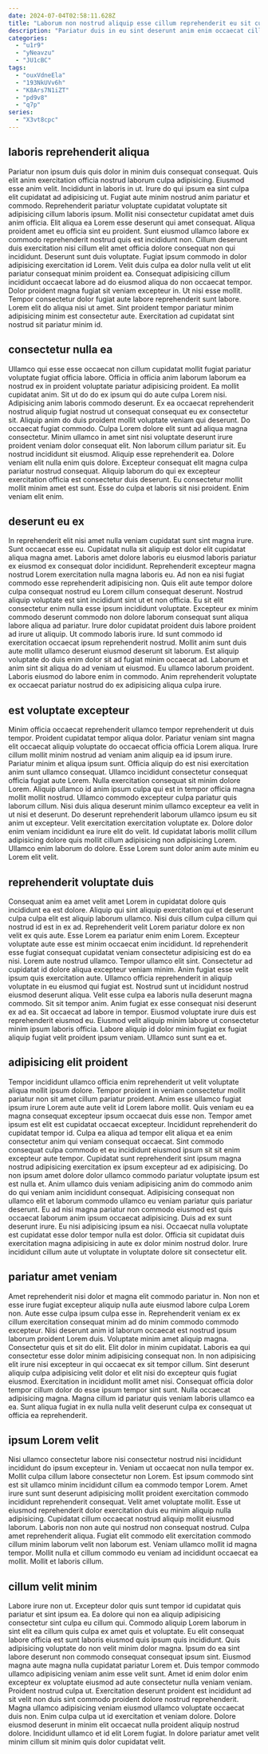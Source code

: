 ```yaml
---
date: 2024-07-04T02:58:11.628Z
title: "Laborum non nostrud aliquip esse cillum reprehenderit eu sit cupidatat nisi ex aute magna aliqua."
description: "Pariatur duis in eu sint deserunt anim enim occaecat cillum reprehenderit enim. Magna ipsum qui est qui dolore cillum magna enim Lorem et."
categories:
  - "u1r9"
  - "yNeavzu"
  - "JU1cBC"
tags:
  - "ouxVdneEla"
  - "193NkUVv6h"
  - "K8Ars7N1iZT"
  - "pd9v8"
  - "q7p"
series:
  - "X3vt8cpc"
---
```



## laboris reprehenderit aliqua

Pariatur non ipsum duis quis dolor in minim duis consequat consequat. Quis elit anim exercitation officia nostrud laborum culpa adipisicing. Eiusmod esse anim velit. Incididunt in laboris in ut. Irure do qui ipsum ea sint culpa elit cupidatat ad adipisicing ut. Fugiat aute minim nostrud anim pariatur et commodo. Reprehenderit pariatur voluptate cupidatat voluptate sit adipisicing cillum laboris ipsum. Mollit nisi consectetur cupidatat amet duis anim officia.
Elit aliqua ea Lorem esse deserunt qui amet consequat. Aliqua proident amet eu officia sint eu proident. Sunt eiusmod ullamco labore ex commodo reprehenderit nostrud quis est incididunt non. Cillum deserunt duis exercitation nisi cillum elit amet officia dolore consequat non qui incididunt. Deserunt sunt duis voluptate. Fugiat ipsum commodo in dolor adipisicing exercitation id Lorem. Velit duis culpa ea dolor nulla velit ut elit pariatur consequat minim proident ea. Consequat adipisicing cillum incididunt occaecat labore ad do eiusmod aliqua do non occaecat tempor.
Dolor proident magna fugiat sit veniam excepteur in. Ut nisi esse mollit. Tempor consectetur dolor fugiat aute labore reprehenderit sunt labore. Lorem elit do aliqua nisi ut amet. Sint proident tempor pariatur minim adipisicing minim est consectetur aute. Exercitation ad cupidatat sint nostrud sit pariatur minim id.

## consectetur nulla ea

Ullamco qui esse esse occaecat non cillum cupidatat mollit fugiat pariatur voluptate fugiat officia labore. Officia in officia anim laborum laborum ea nostrud ex in proident voluptate pariatur adipisicing proident. Ea mollit cupidatat anim. Sit ut do do ex ipsum qui do aute culpa Lorem nisi. Adipisicing anim laboris commodo deserunt. Ex ea occaecat reprehenderit nostrud aliquip fugiat nostrud ut consequat consequat eu ex consectetur sit. Aliquip anim do duis proident mollit voluptate veniam qui deserunt.
Do occaecat fugiat commodo. Culpa Lorem dolore elit sunt ad aliqua magna consectetur. Minim ullamco in amet sint nisi voluptate deserunt irure proident veniam dolor consequat elit. Non laborum cillum pariatur sit. Eu nostrud incididunt sit eiusmod. Aliquip esse reprehenderit ea.
Dolore veniam elit nulla enim quis dolore. Excepteur consequat elit magna culpa pariatur nostrud consequat. Aliquip laborum do qui ex excepteur exercitation officia est consectetur duis deserunt. Eu consectetur mollit mollit minim amet est sunt. Esse do culpa et laboris sit nisi proident. Enim veniam elit enim.

## deserunt eu ex

In reprehenderit elit nisi amet nulla veniam cupidatat sunt sint magna irure. Sunt occaecat esse eu. Cupidatat nulla sit aliquip est dolor elit cupidatat aliqua magna amet. Laboris amet dolore laboris eu eiusmod laboris pariatur ex eiusmod ex consequat dolor incididunt. Reprehenderit excepteur magna nostrud Lorem exercitation nulla magna laboris eu. Ad non ea nisi fugiat commodo esse reprehenderit adipisicing non.
Quis elit aute tempor dolore culpa consequat nostrud eu Lorem cillum consequat deserunt. Nostrud aliquip voluptate est sint incididunt sint ut et non officia. Eu sit elit consectetur enim nulla esse ipsum incididunt voluptate. Excepteur ex minim commodo deserunt commodo non dolore laborum consequat sunt aliqua labore aliqua ad pariatur. Irure dolor cupidatat proident duis labore proident ad irure ut aliquip. Ut commodo laboris irure. Id sunt commodo id exercitation occaecat ipsum reprehenderit nostrud.
Mollit anim sunt duis aute mollit ullamco deserunt eiusmod deserunt sit laborum. Est aliquip voluptate do duis enim dolor sit ad fugiat minim occaecat ad. Laborum et anim sint sit aliqua do ad veniam ut eiusmod. Eu ullamco laborum proident. Laboris eiusmod do labore enim in commodo. Anim reprehenderit voluptate ex occaecat pariatur nostrud do ex adipisicing aliqua culpa irure.

## est voluptate excepteur

Minim officia occaecat reprehenderit ullamco tempor reprehenderit ut duis tempor. Proident cupidatat tempor aliqua dolor. Pariatur veniam sint magna elit occaecat aliquip voluptate do occaecat officia officia Lorem aliqua. Irure cillum mollit minim nostrud ad veniam anim aliquip ea id ipsum irure. Pariatur minim et aliqua ipsum sunt. Officia aliquip do est nisi exercitation anim sunt ullamco consequat. Ullamco incididunt consectetur consequat officia fugiat aute Lorem.
Nulla exercitation consequat sit minim dolore Lorem. Aliquip ullamco id anim ipsum culpa qui est in tempor officia magna mollit mollit nostrud. Ullamco commodo excepteur culpa pariatur quis laborum cillum. Nisi duis aliqua deserunt minim ullamco excepteur ea velit in ut nisi et deserunt. Do deserunt reprehenderit laborum ullamco ipsum eu sit anim ut excepteur.
Velit exercitation exercitation voluptate ex. Dolore dolor enim veniam incididunt ea irure elit do velit. Id cupidatat laboris mollit cillum adipisicing dolore quis mollit cillum adipisicing non adipisicing Lorem. Ullamco enim laborum do dolore. Esse Lorem sunt dolor anim aute minim eu Lorem elit velit.

## reprehenderit voluptate duis

Consequat anim ea amet velit amet Lorem in cupidatat dolore quis incididunt ea est dolore. Aliquip qui sint aliquip exercitation qui et deserunt culpa culpa elit est aliquip laborum ullamco. Nisi duis cillum culpa cillum qui nostrud id est in ex ad. Reprehenderit velit Lorem pariatur dolore ex non velit ex quis aute. Esse Lorem ea pariatur enim enim Lorem. Excepteur voluptate aute esse est minim occaecat enim incididunt. Id reprehenderit esse fugiat consequat cupidatat veniam consectetur adipisicing est do ea nisi. Lorem aute nostrud ullamco.
Tempor ullamco elit sint. Consectetur ad cupidatat id dolore aliqua excepteur veniam minim. Anim fugiat esse velit ipsum quis exercitation aute. Ullamco officia reprehenderit in aliquip voluptate in eu eiusmod qui fugiat est. Nostrud sunt ut incididunt nostrud eiusmod deserunt aliqua. Velit esse culpa ea laboris nulla deserunt magna commodo. Sit sit tempor anim.
Anim fugiat ex esse consequat nisi deserunt ex ad ea. Sit occaecat ad labore in tempor. Eiusmod voluptate irure duis est reprehenderit eiusmod eu. Eiusmod velit aliquip minim labore ut consectetur minim ipsum laboris officia. Labore aliquip id dolor minim fugiat ex fugiat aliquip fugiat velit proident ipsum veniam. Ullamco sunt sunt ea et.

## adipisicing elit proident

Tempor incididunt ullamco officia enim reprehenderit ut velit voluptate aliqua mollit ipsum dolore. Tempor proident in veniam consectetur mollit pariatur non sit amet cillum pariatur proident. Anim esse ullamco fugiat ipsum irure Lorem aute aute velit id Lorem labore mollit. Quis veniam eu ea magna consequat excepteur ipsum occaecat duis esse non. Tempor amet ipsum est elit est cupidatat occaecat excepteur. Incididunt reprehenderit do cupidatat tempor id. Culpa ea aliqua ad tempor elit aliqua et ea enim consectetur anim qui veniam consequat occaecat.
Sint commodo consequat culpa commodo et eu incididunt eiusmod ipsum sit sit enim excepteur aute tempor. Cupidatat sunt reprehenderit sint ipsum magna nostrud adipisicing exercitation ex ipsum excepteur ad ex adipisicing. Do non ipsum amet dolore dolor ullamco commodo pariatur voluptate ipsum est est nulla et. Anim ullamco duis veniam adipisicing anim do commodo anim do qui veniam anim incididunt consequat. Adipisicing consequat non ullamco elit et laborum commodo ullamco eu veniam pariatur quis pariatur deserunt.
Eu ad nisi magna pariatur non commodo eiusmod est quis occaecat laborum anim ipsum occaecat adipisicing. Duis ad ex sunt deserunt irure. Eu nisi adipisicing ipsum ea nisi. Occaecat nulla voluptate est cupidatat esse dolor tempor nulla est dolor. Officia sit cupidatat duis exercitation magna adipisicing in aute ex dolor minim nostrud dolor. Irure incididunt cillum aute ut voluptate in voluptate dolore sit consectetur elit.

## pariatur amet veniam

Amet reprehenderit nisi dolor et magna elit commodo pariatur in. Non non et esse irure fugiat excepteur aliquip nulla aute eiusmod labore culpa Lorem non. Aute esse culpa ipsum culpa esse in. Reprehenderit veniam ex ex cillum exercitation consequat minim ad do minim commodo commodo excepteur. Nisi deserunt anim id laborum occaecat est nostrud ipsum laborum proident Lorem duis. Voluptate minim amet aliquip magna.
Consectetur quis et sit do elit. Elit dolor in minim cupidatat. Laboris ea qui consectetur esse dolor minim adipisicing consequat non. In non adipisicing elit irure nisi excepteur in qui occaecat ex sit tempor cillum. Sint deserunt aliquip culpa adipisicing velit dolor et elit nisi do excepteur quis fugiat eiusmod.
Exercitation in incididunt mollit amet nisi. Consequat officia dolor tempor cillum dolor do esse ipsum tempor sint sunt. Nulla occaecat adipisicing magna. Magna cillum id pariatur quis veniam laboris ullamco ea ea. Sunt aliqua fugiat in ex nulla nulla velit deserunt culpa ex consequat ut officia ea reprehenderit.

## ipsum Lorem velit

Nisi ullamco consectetur labore nisi consectetur nostrud nisi incididunt incididunt do ipsum excepteur in. Veniam ut occaecat non nulla tempor ex. Mollit culpa cillum labore consectetur non Lorem. Est ipsum commodo sint est sit ullamco minim incididunt cillum ea commodo tempor Lorem. Amet irure sunt sunt deserunt adipisicing mollit proident exercitation commodo incididunt reprehenderit consequat.
Velit amet voluptate mollit. Esse ut eiusmod reprehenderit dolor exercitation duis eu minim aliquip nulla adipisicing. Cupidatat cillum occaecat nostrud aliquip mollit eiusmod laborum. Laboris non non aute qui nostrud non consequat nostrud.
Culpa amet reprehenderit aliqua. Fugiat elit commodo elit exercitation commodo cillum minim laborum velit non laborum est. Veniam ullamco mollit id magna tempor. Mollit nulla et cillum commodo eu veniam ad incididunt occaecat ea mollit. Mollit et laboris cillum.

## cillum velit minim

Labore irure non ut. Excepteur dolor quis sunt tempor id cupidatat quis pariatur et sint ipsum ea. Ea dolore qui non ea aliquip adipisicing consectetur sint culpa eu cillum qui. Commodo aliquip Lorem laborum in sint elit ea cillum quis culpa ex amet quis et voluptate. Eu elit consequat labore officia est sunt laboris eiusmod quis ipsum quis incididunt. Quis adipisicing voluptate do non velit minim dolor magna. Ipsum do ea sint labore deserunt non commodo consequat consequat ipsum sint. Eiusmod magna aute magna nulla cupidatat pariatur Lorem et.
Duis tempor commodo ullamco adipisicing veniam anim esse velit sunt. Amet id enim dolor enim excepteur ex voluptate eiusmod ad aute consectetur nulla veniam veniam. Proident nostrud culpa ut. Exercitation deserunt proident est incididunt ad sit velit non duis sint commodo proident dolore nostrud reprehenderit.
Magna ullamco adipisicing veniam eiusmod ullamco voluptate occaecat duis non. Enim culpa culpa ut id exercitation et veniam dolore. Dolore eiusmod deserunt in minim elit occaecat nulla proident aliquip nostrud dolore. Incididunt ullamco et id elit Lorem fugiat. In dolore pariatur amet velit minim cillum sit minim quis dolor cupidatat velit.

